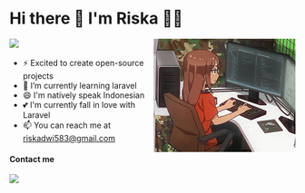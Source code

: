 <h1 style="center">
    Hi there 👋 I'm Riska 👨‍💻
</h1>


<img align="right" width= "250" height="200" alt="GIF" src="https://github.com/destroylord/form-login/blob/master/dist/img/new-game-ahagon-umiko-programming.gif" />

<img src="https://github-readme-stats.vercel.app/api?username=riskadwinuraini&show_icons=true&theme=dracula" width="400">

- ⚡ Excited to create open-source projects
- 🌱 I’m currently learning laravel
- 😄 I'm natively speak Indonesian
- 💕 I'm currently fall in love with Laravel
- 📫 You can reach me at riskadwi583@gmail.com




#### Contact me
  <a href="https://www.facebook.com/riskaadwnr/" target="_blank">
    <img src="https://img.shields.io/badge/Facebook-1877F2?style=for-the-badge&logo=facebook&logoColor=white" />
  </a>
